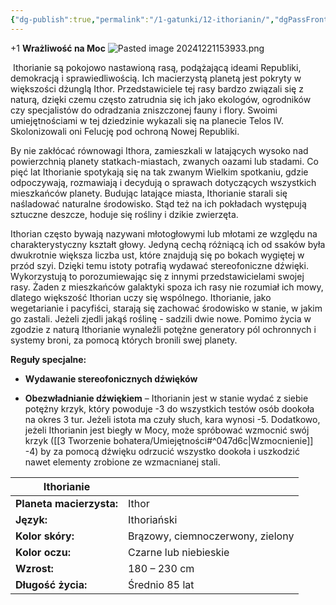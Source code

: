 ```yaml
---
{"dg-publish":true,"permalink":"/1-gatunki/12-ithorianin/","dgPassFrontmatter":true}
---
```


+1 **Wrażliwość na Moc**
![Pasted image 20241221153933.png](/img/user/6%20Obrazy/Pasted%20image%2020241221153933.png)

 Ithorianie są pokojowo nastawioną rasą, podążającą ideami Republiki, demokracją i sprawiedliwością. Ich macierzystą planetą jest pokryty w większości dżunglą Ithor. Przedstawiciele tej rasy bardzo związali się z naturą, dzięki czemu często zatrudnia się ich jako ekologów, ogrodników czy specjalistów do odradzania zniszczonej fauny i flory. Swoimi umiejętnościami w tej dziedzinie wykazali się na planecie Telos IV. Skolonizowali oni Felucję pod ochroną Nowej Republiki.

By nie zakłócać równowagi Ithora, zamieszkali w latających wysoko nad powierzchnią planety statkach-miastach, zwanych oazami lub stadami. Co pięć lat Ithorianie spotykają się na tak zwanym Wielkim spotkaniu, gdzie odpoczywają, rozmawiają i decydują o sprawach dotyczących wszystkich mieszkańców planety. Budując latające miasta, Ithorianie starali się naśladować naturalne środowisko. Stąd też na ich pokładach występują sztuczne deszcze, hoduje się rośliny i dzikie zwierzęta.

Ithorian często bywają nazywani młotogłowymi lub młotami ze względu na charakterystyczny kształt głowy. Jedyną cechą różniącą ich od ssaków była dwukrotnie większa liczba ust, które znajdują się po bokach wygiętej w przód szyi. Dzięki temu istoty potrafią wydawać stereofoniczne dźwięki. Wykorzystują to porozumiewając się z innymi przedstawicielami swojej rasy. Żaden z mieszkańców galaktyki spoza ich rasy nie rozumiał ich mowy, dlatego większość Ithorian uczy się wspólnego. Ithorianie, jako wegetarianie i pacyfiści, starają się zachować środowisko w stanie, w jakim go zastali. Jeżeli zjedli jakąś roślinę - sadzili dwie nowe. Pomimo życia w zgodzie z naturą Ithorianie wynaleźli potężne generatory pól ochronnych i systemy broni, za pomocą których bronili swej planety.

**Reguły specjalne:**

- **Wydawanie stereofonicznych dźwięków**

- **Obezwładnianie dźwiękiem** – Ithorianin jest w stanie wydać z siebie potężny krzyk, który powoduje -3 do wszystkich testów osób dookoła na okres 3 tur. Jeżeli istota ma czuły słuch, kara wynosi -5. Dodatkowo, jeżeli Ithorianin jest biegły w Mocy, może spróbować wzmocnić swój krzyk ([[3 Tworzenie bohatera/Umiejętności#^047d6c\|Wzmocnienie]] -4) by za pomocą dźwięku odrzucić wszystko dookoła i uszkodzić nawet elementy zrobione ze wzmacnianej stali.

| **Ithorianie**           |                                  |
| ------------------------ | -------------------------------- |
| **Planeta macierzysta:** | Ithor                            |
| **Język:**               | Ithoriański                      |
| **Kolor skóry:**         | Brązowy, ciemnoczerwony, zielony |
| **Kolor oczu:**          | Czarne lub niebieskie            |
| **Wzrost:**              | 180 – 230 cm                     |
| **Długość życia:**       | Średnio 85 lat                   |